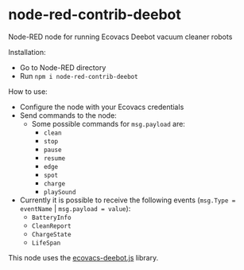 # node-red-contrib-deebot
Node-RED node for running Ecovacs Deebot vacuum cleaner robots

Installation:
  - Go to Node-RED directory
  - Run `npm i node-red-contrib-deebot`

How to use:
  - Configure the node with your Ecovacs credentials
  - Send commands to the node:
      - Some possible commands for `msg.payload` are:
        - `clean`
        - `stop`
        - `pause`
        - `resume`
        - `edge`
        - `spot`
        - `charge`
        - `playSound`
  - Currently it is possible to receive the following events (`msg.Type = eventName` | `msg.payload = value`):
       - `BatteryInfo`
       - `CleanReport`
       - `ChargeState`
       - `LifeSpan`
        
This node uses the [ecovacs-deebot.js](https://github.com/mrbungle64/ecovacs-deebot.js) library.

